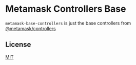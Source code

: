 # Metamask Controllers Base

`metamask-base-controllers` is just the base controllers from [@metamask/controllers](https://github.com/MetaMask/controllers)

## License

[MIT](./LICENSE)
